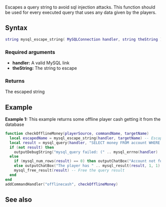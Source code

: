 <pageclass class="#AA7592" subcaption="MTA-MySQL Module"></pageclass>

Escapes a query string to avoid sql injection attacks. This function should be used for every executed query that uses any data given by the players.

Syntax
------

``` lua
string mysql_escape_string( MySQLConnection handler, string theString )
```

### Required arguments

-   **handler:** A valid MySQL link
-   **theString:** The string to escape

### Returns

The escaped string

Example
-------

**Example 1:** This example returns some offline player cash getting it from the database

``` lua
function checkOfflineMoney(playerSource, commandName, targetName)
  local escapedName = mysql_escape_string(handler, targetName) -- Escape the string to avoid security holes
  local result = mysql_query(handler, "SELECT money FROM account WHERE name='" .. escapedName .. "'")
  if (not result) then
    outputDebugString("mysql_query failed: (" .. mysql_errno(handler) .. ") " .. mysql_error(handler)) -- Some error occurred
  else
    if (mysql_num_rows(result) == 0) then outputChatBox("Account not found", playerSource) -- We haven't results with that name
    else outputChatBox("The player has " .. mysql_result(result, 1, 1) .. "$", playerSource) end -- Send the money information
    mysql_free_result(result) -- Free the query result
  end
end
addCommandHandler("offlinecash", checkOfflineMoney)
```

See also
--------
